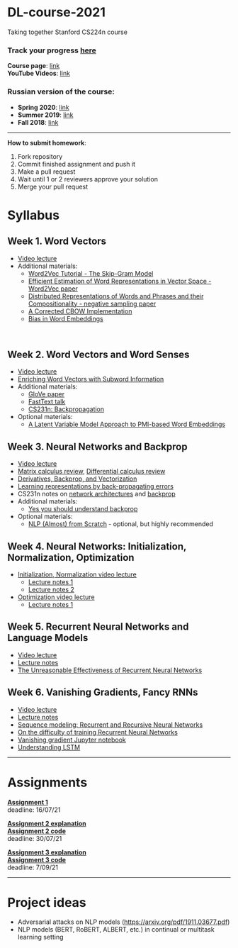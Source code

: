 # DL-course-2021

Taking together Stanford CS224n course

### __Track your progress__ [here](https://docs.google.com/spreadsheets/d/12IEHZt-utD6xASKGKpdTxr9lk3q98e1lAcZiv-YuNR8/edit?usp=sharing)

__Course page__: [link](http://web.stanford.edu/class/cs224n/) </br>
__YouTube Videos__: [link](https://www.youtube.com/watch?v=8rXD5-xhemo&list=PLoROMvodv4rOhcuXMZkNm7j3fVwBBY42z) </br>

### Russian version of the course:
- __Spring 2020__: [link](https://www.youtube.com/playlist?list=PLt1IfGj6-_-eLbx1kGtFxU53aRyPkctPq) </br>
- __Summer 2019__: [link](https://www.youtube.com/watch?v=3nKhzlfaOTE&list=PLt1IfGj6-_-f55ULcae3v7YuG8p_eUjnk) </br>
- __Fall 2018__: [link](https://www.youtube.com/watch?v=ctPE2pDufBQ&list=PLt1IfGj6-_-db8QpSY09KhQnfkSw9urr8) </br>

------------------------------------------------
__How to submit homework__:
1. Fork repository
2. Commit finished assignment and push it
3. Make a pull request
4. Wait until 1 or 2  reviewers approve your solution 
5. Merge your pull request


# Syllabus

## Week 1. Word Vectors

  - [Video lecture](https://www.youtube.com/watch?v=8rXD5-xhemo)
  - Additional materials:
    - [Word2Vec Tutorial - The Skip-Gram Model](http://mccormickml.com/2016/04/19/word2vec-tutorial-the-skip-gram-model/)
    - [Efficient Estimation of Word Representations in Vector Space - Word2Vec paper](https://arxiv.org/pdf/1301.3781.pdf)
    - [Distributed Representations of Words and Phrases and their Compositionality - negative sampling paper](http://papers.nips.cc/paper/5021-distributed-representations-of-words-and-phrases-and-their-compositionality.pdf)
    - [A Corrected CBOW Implementation](https://arxiv.org/pdf/2012.15332.pdf)
    - [Bias in Word Embeddings](https://dl.acm.org/doi/pdf/10.1145/3351095.3372843)
</br>


## Week 2. Word Vectors and Word Senses

  - [Video lecture](https://youtu.be/kEMJRjEdNzM)
  - [Enriching Word Vectors with Subword Information](https://www.mitpressjournals.org/doi/pdfplus/10.1162/tacl_a_00051)
  - Additional materials:
    - [GloVe paper](http://nlp.stanford.edu/pubs/glove.pdf)
    - [FastText talk](https://youtu.be/CHcExDsDeHU)
    - [CS231n: Backpropagation](https://youtu.be/i94OvYb6noo)
  - Optional materials:
    - [A Latent Variable Model Approach to PMI-based Word Embeddings](https://aclanthology.org/Q16-1028.pdf)

## Week 3. Neural Networks and Backprop
  - [Video lecture](https://www.youtube.com/watch?v=8CWyBNX6eDo)
  - [Matrix calculus review](http://web.stanford.edu/class/cs224n/readings/gradient-notes.pdf), [Differential calculus review](http://web.stanford.edu/class/cs224n/readings/review-differential-calculus.pdf)
  - [Derivatives, Backprop, and Vectorization](http://cs231n.stanford.edu/handouts/derivatives.pdf)
  - [Learning representations by back-propagating errors](http://www.iro.umontreal.ca/~vincentp/ift3395/lectures/backprop_old.pdf)
  - CS231n notes on [network architectures](http://cs231n.github.io/neural-networks-1/) and [backprop](http://cs231n.github.io/optimization-2/)
  - Additional materials:
    - [Yes you should understand backprop](https://karpathy.medium.com/yes-you-should-understand-backprop-e2f06eab496b)
  - Optional materials:
    - [NLP (Almost) from Scratch](https://www.jmlr.org/papers/volume12/collobert11a/collobert11a.pdf) - optional, but highly recommended

## Week 4. Neural Networks: Initialization, Normalization, Optimization
  - [Initialization, Normalization video lecture](https://www.youtube.com/watch?v=gYpoJMlgyXA)
    - [Lecture notes 1](https://cs231n.github.io/neural-networks-1)
    - [Lecture notes 2](http://cs231n.github.io/neural-networks-2)
  - [Optimization video lecture](https://www.youtube.com/watch?v=hd_KFJ5ktUc)
    - [Lecture notes 1](http://cs231n.github.io/neural-networks-3)
  

## Week 5. Recurrent Neural Networks and Language Models
  - [Video lecture](https://www.youtube.com/watch?v=iWea12EAu6U&list=PLoROMvodv4rOhcuXMZkNm7j3fVwBBY42z&index=6)
  - [Lecture notes](http://web.stanford.edu/class/cs224n/readings/cs224n-2019-notes05-LM_RNN.pdf)
  - [The Unreasonable Effectiveness of Recurrent Neural Networks](http://karpathy.github.io/2015/05/21/rnn-effectiveness/)


## Week 6. Vanishing Gradients, Fancy RNNs
  - [Video lecture](https://www.youtube.com/watch?v=QEw0qEa0E50&list=PLoROMvodv4rOhcuXMZkNm7j3fVwBBY42z&index=7)
  - [Lecture notes](http://web.stanford.edu/class/cs224n/slides/cs224n-2021-lecture06-fancy-rnn.pdf)
  - [Sequence modeling: Recurrent and Recursive Neural Networks](https://www.deeplearningbook.org/contents/rnn.html)
  - [On the difficulty of training Recurrent Neural Networks](https://arxiv.org/pdf/1211.5063.pdf)
  - [Vanishing gradient Jupyter notebook](https://web.stanford.edu/class/archive/cs/cs224n/cs224n.1174/lectures/vanishing_grad_example.html)
  - [Understanding LSTM](http://colah.github.io/posts/2015-08-Understanding-LSTMs/)


------------------------------------------------
# Assignments

__[Assignment 1](http://web.stanford.edu/class/cs224n/assignments/a1.zip)__ </br>
deadline: 16/07/21 

__[Assignment 2 explanation](http://web.stanford.edu/class/cs224n/assignments/a2.pdf)__  </br>
__[Assignment 2 code](http://web.stanford.edu/class/cs224n/assignments/a2.zip)__ </br>
deadline: 30/07/21


__[Assignment 3 explanation](http://web.stanford.edu/class/cs224n/assignments/a3.pdf)__  </br>
__[Assignment 3 code](http://web.stanford.edu/class/cs224n/assignments/a3.zip)__ </br>
deadline: 7/09/21

------------------------------------------------

# Project ideas
- Adversarial attacks on NLP models (https://arxiv.org/pdf/1911.03677.pdf)
- NLP models (BERT, RoBERT, ALBERT, etc.) in continual or multitask learning setting
